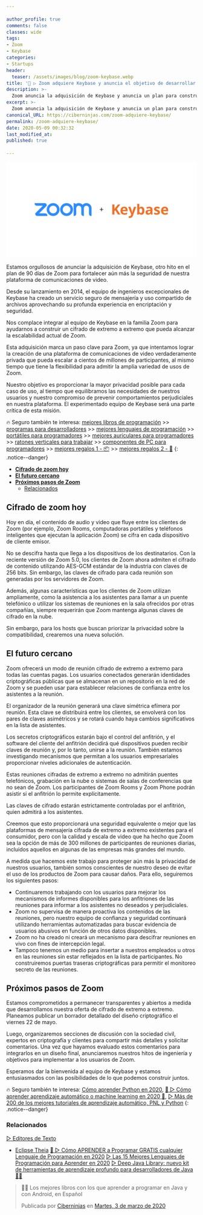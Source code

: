 ```yaml
---

author_profile: true
comments: false
classes: wide
tags:
- Zoom
- Keybase
categories:
- Startups
header:
  teaser: /assets/images/blog/zoom-keybase.webp
title: '🥇 ▷ Zoom adquiere Keybase y anuncia el objetivo de desarrollar la oferta de cifrado de extremo a extremo empresarial más utilizada'
description: >-
  Zoom anuncia la adquisición de Keybase y anuncia un plan para construir un cifrado de extremo a extremo que pueda alcanzar la escalabilidad actual de Zoom.
excerpt: >-
  Zoom anuncia la adquisición de Keybase y anuncia un plan para construir un cifrado de extremo a extremo que pueda alcanzar la escalabilidad actual de Zoom.
canonical_URL: https://ciberninjas.com/zoom-adquiere-keybase/
permalink: /zoom-adquiere-keybase/
date: 2020-05-09 00:32:32
last_modified_at: 
published: true

---
```


![Zoom anuncia la adquisición de Keybase y anuncia un plan para construir un cifrado de extremo a extremo que pueda alcanzar la escalabilidad actual de Zoom](/assets/images/blog/zoom-keybase.webp "Zoom anuncia la adquisición de Keybase y anuncia un plan para construir un cifrado de extremo a extremo que pueda alcanzar la escalabilidad actual de Zoom")

Estamos orgullosos de anunciar la adquisición de Keybase, otro hito en el plan de 90 días de Zoom para fortalecer aún más la seguridad de nuestra plataforma de comunicaciones de video.

Desde su lanzamiento en 2014, el equipo de ingenieros excepcionales de Keybase ha creado un servicio seguro de mensajería y uso compartido de archivos aprovechando su profunda experiencia en encriptación y seguridad.

Nos complace integrar al equipo de Keybase en la familia Zoom para ayudarnos a construir un cifrado de extremo a extremo que pueda alcanzar la escalabilidad actual de Zoom.

Esta adquisición marca un paso clave para Zoom, ya que intentamos lograr la creación de una plataforma de comunicaciones de video verdaderamente privada que pueda escalar a cientos de millones de participantes, al mismo tiempo que tiene la flexibilidad para admitir la amplia variedad de usos de Zoom.

Nuestro objetivo es proporcionar la mayor privacidad posible para cada caso de uso, al tiempo que equilibramos las necesidades de nuestros usuarios y nuestro compromiso de prevenir comportamientos perjudiciales en nuestra plataforma. El experimentado equipo de Keybase será una parte crítica de esta misión.

🔥 Seguro también te interesa: [mejores libros de programación](/programar/) >> [programas para desarrolladores](/mejores-sistemas-operativos-para-hackear/) >> [mejores lenguajes de programación](/15-mejores-lenguajes-programacion/) >> [portátiles para programadores]() >> [mejores auriculares para programadores](/auriculares-dise%C3%B1o/) >> [ratones verticales para trabajar](/teclados-ratones-dise%C3%B1o/) >> [componentes de PC para programadores](/ordenadores-componentes/) >> [mejores regalos 1 - 📦](/black-friday-amazon/) >> [mejores regalos 2 - 🎁](/prime-day-amazon/)
{: .notice--danger}

- [**Cifrado de zoom hoy**](#cifrado-de-zoom-hoy)
- [**El futuro cercano**](#el-futuro-cercano)
- [**Próximos pasos de Zoom**](#pr%c3%b3ximos-pasos-de-zoom)
  - [Relacionados](#relacionados)

## **Cifrado de zoom hoy**

Hoy en día, el contenido de audio y video que fluye entre los clientes de Zoom (por ejemplo, Zoom Rooms, computadoras portátiles y teléfonos inteligentes que ejecutan la aplicación Zoom) se cifra en cada dispositivo de cliente emisor.

No se descifra hasta que llega a los dispositivos de los destinatarios. Con la reciente versión de Zoom 5.0, los clientes de Zoom ahora admiten el cifrado de contenido utilizando AES-GCM estándar de la industria con claves de 256 bits. Sin embargo, las claves de cifrado para cada reunión son generadas por los servidores de Zoom.

Además, algunas características que los clientes de Zoom utilizan ampliamente, como la asistencia a los asistentes para llamar a un puente telefónico o utilizar los sistemas de reuniones en la sala ofrecidos por otras compañías, siempre requerirán que Zoom mantenga algunas claves de cifrado en la nube.

Sin embargo, para los hosts que buscan priorizar la privacidad sobre la compatibilidad, crearemos una nueva solución.

## **El futuro cercano**

Zoom ofrecerá un modo de reunión cifrado de extremo a extremo para todas las cuentas pagas. Los usuarios conectados generarán identidades criptográficas públicas que se almacenan en un repositorio en la red de Zoom y se pueden usar para establecer relaciones de confianza entre los asistentes a la reunión.

El organizador de la reunión generará una clave simétrica efímera por reunión. Esta clave se distribuirá entre los clientes, se envolverá con los pares de claves asimétricos y se rotará cuando haya cambios significativos en la lista de asistentes.

Los secretos criptográficos estarán bajo el control del anfitrión, y el software del cliente del anfitrión decidirá qué dispositivos pueden recibir claves de reunión y, por lo tanto, unirse a la reunión. También estamos investigando mecanismos que permitan a los usuarios empresariales proporcionar niveles adicionales de autenticación.

Estas reuniones cifradas de extremo a extremo no admitirán puentes telefónicos, grabación en la nube o sistemas de salas de conferencias que no sean de Zoom. Los participantes de Zoom Rooms y Zoom Phone podrán asistir si el anfitrión lo permite explícitamente.

Las claves de cifrado estarán estrictamente controladas por el anfitrión, quien admitirá a los asistentes.

Creemos que esto proporcionará una seguridad equivalente o mejor que las plataformas de mensajería cifrada de extremo a extremo existentes para el consumidor, pero con la calidad y escala de video que ha hecho que Zoom sea la opción de más de 300 millones de participantes de reuniones diarias, incluidos aquellos en algunas de las empresas más grandes del mundo.

A medida que hacemos este trabajo para proteger aún más la privacidad de nuestros usuarios, también somos conscientes de nuestro deseo de evitar el uso de los productos de Zoom para causar daños. Para ello, seguiremos los siguientes pasos:

- Continuaremos trabajando con los usuarios para mejorar los mecanismos de informes disponibles para los anfitriones de las reuniones para informar a los asistentes no deseados y perjudiciales.
- Zoom no supervisa de manera proactiva los contenidos de las reuniones, pero nuestro equipo de confianza y seguridad continuará utilizando herramientas automatizadas para buscar evidencia de usuarios abusivos en función de otros datos disponibles.
- Zoom no ha creado ni creará un mecanismo para descifrar reuniones en vivo con fines de intercepción legal.
- Tampoco tenemos un medio para insertar a nuestros empleados u otros en las reuniones sin estar reflejados en la lista de participantes. No construiremos puertas traseras criptográficas para permitir el monitoreo secreto de las reuniones.

## **Próximos pasos de Zoom**

Estamos comprometidos a permanecer transparentes y abiertos a medida que desarrollamos nuestra oferta de cifrado de extremo a extremo. Planeamos publicar un borrador detallado del diseño criptográfico el viernes 22 de mayo.

Luego, organizaremos secciones de discusión con la sociedad civil, expertos en criptografía y clientes para compartir más detalles y solicitar comentarios. Una vez que hayamos evaluado estos comentarios para integrarlos en un diseño final, anunciaremos nuestros hitos de ingeniería y objetivos para implementar a los usuarios de Zoom.

Esperamos dar la bienvenida al equipo de Keybase y estamos entusiasmados con las posibilidades de lo que podemos construir juntos.

🔥 Seguro también te interesa: [Cómo aprender Python en 2020](/python/), [🥇 ▷ Cómo aprender aprendizaje automático o machine learning en 2020 🤖](/que-aprender-sobre-machine-learning-2020/), [▷ Más de 200 de los mejores tutoriales de aprendizaje automático, PNL y Python](/aprendizaje-automatico-cursos-ingles/)
{: .notice--danger}

### Relacionados

[▷ Editores de Texto](/categoria/#editor-de-texto)
  * [Eclipse Theia](/wiki/eclipse-theia)
[🥇 ▷ Cómo APRENDER a Programar GRATIS cualquier Lenguaje de Programación en 2020](/programar/)
[▷ Las 15 Mejores Lenguajes de Programación para Aprender en 2020](/15-mejores-lenguajes-programacion/)
[▷ Deep Java Library: nuevo kit de herramientas de aprendizaje profundo para desarrolladores de Java 👨‍💻](/deep-java-libreria-herramienta-desarrolladores-aprendizaje-profundo/)

<div class="fb-post" data-href="https://www.facebook.com/ciberninjas/posts/1331109157075936" data-width="850" data-show-text="true"><blockquote cite="https://developers.facebook.com/ciberninjas/posts/1331109157075936" class="fb-xfbml-parse-ignore"><p>👨‍💻 Los mejores libros con los que aprender a programar en Java y con Android, en Español</p>Publicada por <a href="https://www.facebook.com/ciberninjas/">Ciberninjas</a> en&nbsp;<a href="https://developers.facebook.com/ciberninjas/posts/1331109157075936">Martes, 3 de marzo de 2020</a></blockquote></div>

